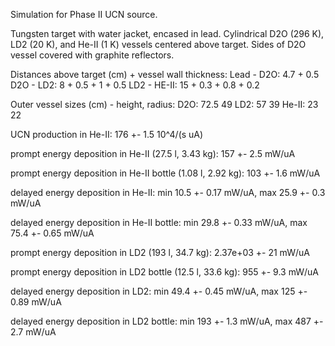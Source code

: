 Simulation for Phase II UCN source.

Tungsten target with water jacket, encased in lead.
Cylindrical D2O (296 K), LD2 (20 K), and He-II (1 K) vessels centered above target.
Sides of D2O vessel covered with graphite reflectors.

Distances above target (cm) + vessel wall thickness:
Lead - D2O: 4.7 + 0.5
D2O - LD2: 8 + 0.5 + 1 + 0.5
LD2 - HE-II: 15 + 0.3 + 0.8 + 0.2

Outer vessel sizes (cm) - height, radius:
D2O: 72.5 49
LD2: 57 39
He-II: 23 22

UCN production in He-II:
176 +- 1.5 10^4/(s uA)

prompt energy deposition in He-II (27.5 l, 3.43 kg):
157 +- 2.5 mW/uA

prompt energy deposition in He-II bottle (1.08 l, 2.92 kg):
103 +- 1.6 mW/uA

delayed energy deposition in He-II:
min 10.5 +- 0.17 mW/uA, max 25.9 +- 0.3 mW/uA

delayed energy deposition in He-II bottle:
min 29.8 +- 0.33 mW/uA, max 75.4 +- 0.65 mW/uA

prompt energy deposition in LD2 (193 l, 34.7 kg):
2.37e+03 +- 21 mW/uA

prompt energy deposition in LD2 bottle (12.5 l, 33.6 kg):
955 +- 9.3 mW/uA

delayed energy deposition in LD2:
min 49.4 +- 0.45 mW/uA, max 125 +- 0.89 mW/uA

delayed energy deposition in LD2 bottle:
min 193 +- 1.3 mW/uA, max 487 +- 2.7 mW/uA

